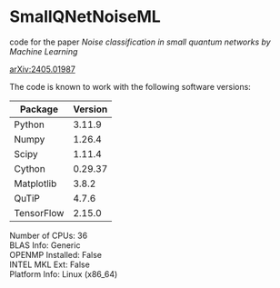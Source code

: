 # SmallQNetNoiseML

code for the paper *Noise classification in small quantum networks by Machine Learning*

[arXiv:2405.01987](https://arxiv.org/abs/2405.01987)

The code is known to work with the following software versions:

| Package | Version |
|---------|---------|
| Python |  3.11.9 |
| Numpy | 1.26.4 |
| Scipy | 1.11.4 |
| Cython | 0.29.37 |
| Matplotlib | 3.8.2 |
| QuTiP | 4.7.6|
| TensorFlow | 2.15.0 |

Number of CPUs: 36  
BLAS Info: Generic  
OPENMP Installed: False  
INTEL MKL Ext: False  
Platform Info: Linux (x86_64)
